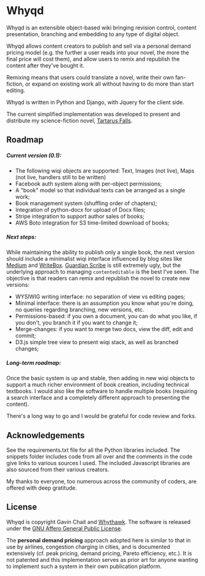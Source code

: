 Whyqd
=====

Whyqd is an extensible object-based wiki bringing revision control, content presentation, branching and embedding to any type of digital object.

Whyqd allows content creators to publish and sell via a personal demand pricing model (e.g. the further a user reads into your novel, the more the final price will cost them), and allow users to remix and republish the content after they've bought it.

Remixing means that users could translate a novel, write their own fan-fiction, or expand on existing work all without having to do more than start editing.

Whyqd is written in Python and Django, with Jquery for the client side.

The current simplified implementation was developed to present and distribute my science-fiction novel, [Tartarus Falls](https://tartarusfalls.com).

Roadmap
-------

##### Current version (0.1):

 - The following wiqi objects are supported: Text, Images (not live), Maps (not live, handlers still to be written)
 - Facebook auth system along with per-object permissions;
 - A "book" model so that individual texts can be arranged as a single work;
 - Book management system (shuffling order of chapters);
 - Integration of python-docx for upload of Docx files;
 - Stripe integration to support author sales of books;
 - AWS Boto integration for S3 time-limited download of books;

##### Next steps:

While maintaining the ability to publish only a single book, the next version should include a minimalist wiqi interface influenced by blog sites like [Medium](http://medium.com) and [WriteBox](http://writeboxapps.com/). [Guardian Scribe](https://github.com/guardian/scribe) is still extremely ugly, but the underlying approach to managing `contenteditable` is the best I've seen. The objective is that readers can remix and republish the novel to create new versions:

 - WYSIWIG writing interface: no separation of view vs editing pages;
 - Minimal interface: there is an assumption you know what you're doing, no queries regarding branching, new versions, etc.
 - Permissions-based: if you own a document, you can do what you like, if you don't, you branch it if you want to change it;
 - Merge-changes: if you want to merge two docs, view the diff, edit and commit;
 - D3.js simple tree view to present wiqi stack, as well as branched changes;

##### Long-term roadmap:

Once the basic system is up and stable, then adding in new wiqi objects to support a much richer environment of book creation, including technical textbooks. I would also like the software to handle multiple books (requiring a search interface and a completely different approach to presenting the content).

There's a long way to go and I would be grateful for code review and forks.

Acknowledgements
----------------

See the requirements.txt file for all the Python libraries included. The snippets folder includes code from all over and the comments in the code give links to various sources I used. The included Javascript libraries are also sourced from their various creators.

My thanks to everyone, too numerous across the community of coders, are offered with deep gratitude.

License
-------

Whyqd is copyright Gavin Chait and [Whythawk](http://www.whythawk.com). The software is released under the [GNU Affero General Public License](http://www.gnu.org/licenses/agpl-3.0.html).

The **personal demand pricing** approach adopted here is similar to that in use by airlines, congestion charging in cities, and is documented extensively (cf. peak pricing, demand pricing, Pareto efficiency, etc.). It is not patented and this implementation serves as prior art for anyone wanting to implement such a system in their own publication platform.